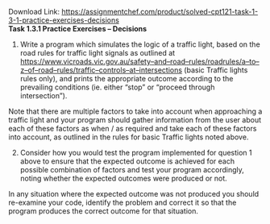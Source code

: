 Download Link: https://assignmentchef.com/product/solved-cpt121-task-1-3-1-practice-exercises-decisions
<br>
<strong>Task 1.3.1 Practice Exercises – Decisions </strong>

<ol>

 <li>Write a program which simulates the logic of a traffic light, based on the road rules for traffic light signals as outlined at <a href="https://www.vicroads.vic.gov.au/safety-and-road-rules/road-rules/a-to-z-of-road-rules/traffic-controls-at-intersections">https://www.vicroads.vic.gov.au/safety</a><a href="https://www.vicroads.vic.gov.au/safety-and-road-rules/road-rules/a-to-z-of-road-rules/traffic-controls-at-intersections">–</a><a href="https://www.vicroads.vic.gov.au/safety-and-road-rules/road-rules/a-to-z-of-road-rules/traffic-controls-at-intersections">and</a><a href="https://www.vicroads.vic.gov.au/safety-and-road-rules/road-rules/a-to-z-of-road-rules/traffic-controls-at-intersections">–</a><a href="https://www.vicroads.vic.gov.au/safety-and-road-rules/road-rules/a-to-z-of-road-rules/traffic-controls-at-intersections">road</a><a href="https://www.vicroads.vic.gov.au/safety-and-road-rules/road-rules/a-to-z-of-road-rules/traffic-controls-at-intersections">–</a><a href="https://www.vicroads.vic.gov.au/safety-and-road-rules/road-rules/a-to-z-of-road-rules/traffic-controls-at-intersections">rules/road</a><a href="https://www.vicroads.vic.gov.au/safety-and-road-rules/road-rules/a-to-z-of-road-rules/traffic-controls-at-intersections">rules/a</a><a href="https://www.vicroads.vic.gov.au/safety-and-road-rules/road-rules/a-to-z-of-road-rules/traffic-controls-at-intersections">–</a><a href="https://www.vicroads.vic.gov.au/safety-and-road-rules/road-rules/a-to-z-of-road-rules/traffic-controls-at-intersections">to</a><a href="https://www.vicroads.vic.gov.au/safety-and-road-rules/road-rules/a-to-z-of-road-rules/traffic-controls-at-intersections">–</a><a href="https://www.vicroads.vic.gov.au/safety-and-road-rules/road-rules/a-to-z-of-road-rules/traffic-controls-at-intersections">z</a><a href="https://www.vicroads.vic.gov.au/safety-and-road-rules/road-rules/a-to-z-of-road-rules/traffic-controls-at-intersections">–</a><a href="https://www.vicroads.vic.gov.au/safety-and-road-rules/road-rules/a-to-z-of-road-rules/traffic-controls-at-intersections">of</a><a href="https://www.vicroads.vic.gov.au/safety-and-road-rules/road-rules/a-to-z-of-road-rules/traffic-controls-at-intersections">–</a><a href="https://www.vicroads.vic.gov.au/safety-and-road-rules/road-rules/a-to-z-of-road-rules/traffic-controls-at-intersections">road</a><a href="https://www.vicroads.vic.gov.au/safety-and-road-rules/road-rules/a-to-z-of-road-rules/traffic-controls-at-intersections">–</a><a href="https://www.vicroads.vic.gov.au/safety-and-road-rules/road-rules/a-to-z-of-road-rules/traffic-controls-at-intersections">rules/traffic</a><a href="https://www.vicroads.vic.gov.au/safety-and-road-rules/road-rules/a-to-z-of-road-rules/traffic-controls-at-intersections">–</a><a href="https://www.vicroads.vic.gov.au/safety-and-road-rules/road-rules/a-to-z-of-road-rules/traffic-controls-at-intersections">controls</a><a href="https://www.vicroads.vic.gov.au/safety-and-road-rules/road-rules/a-to-z-of-road-rules/traffic-controls-at-intersections">–</a><a href="https://www.vicroads.vic.gov.au/safety-and-road-rules/road-rules/a-to-z-of-road-rules/traffic-controls-at-intersections">at</a><a href="https://www.vicroads.vic.gov.au/safety-and-road-rules/road-rules/a-to-z-of-road-rules/traffic-controls-at-intersections">–</a><a href="https://www.vicroads.vic.gov.au/safety-and-road-rules/road-rules/a-to-z-of-road-rules/traffic-controls-at-intersections">intersections</a> (basic Traffic lights rules only), and prints the appropriate outcome according to the prevailing conditions (ie. either “stop” or “proceed through intersection”).</li>

</ol>

Note that there are multiple factors to take into account when approaching a traffic light and your program should gather information from the user about each of these factors as when / as required and take each of these factors into account, as outlined in the rules for basic Traffic lights noted above.

<ol start="2">

 <li>Consider how you would test the program implemented for question 1 above to ensure that the expected outcome is achieved for each possible combination of factors and test your program accordingly, noting whether the expected outcomes were produced or not.</li>

</ol>

In any situation where the expected outcome was not produced you should re-examine your code, identify the problem and correct it so that the program produces the correct outcome for that situation.


